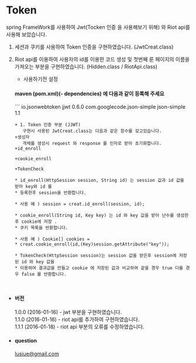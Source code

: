 # Token
spring FrameWork를 사용하여 Jwt(Tocken 인증 을 사용해보기 위해) 와 Riot api를 사용해 보았습니다. 
 1. 세션과 쿠키를 사용하여 Token 인증을 구현하였습니다. (JwtCreat.class)
 2. Riot api를 이용하여 사용자의 id를 이용한 코드 생성 및 첫번째 룬 페이지의 이름을 가져오는 부분을 구현하였습니다. 
 (Hidden.class / RiotApi.class)

	 + 사용하기전 설정
	
	  <h4>maven (pom.xml)(- dependencies) 에 다음과 같이 등록해 주세요</h4>
	  ```
		<!-- jjwt  -->
		<dependency>
			<groupId>io.jsonwebtoken</groupId>
			<artifactId>jjwt</artifactId>
			<version>0.6.0</version>
		</dependency>
		<!-- simple -->
		<dependency>
			<groupId>com.googlecode.json-simple</groupId>
			<artifactId>json-simple</artifactId>
			<version>1.1</version>
		</dependency>
	
	 ```
	 + 1. Token 인증 부분 (JJWT)
		구현시 사용된 JwtCreat.class는 다음과 같은 함수를 갖고있습니다.
	+생성자 
		객체를 생성시 request 와 response 를 인자로 받아 초기화합니다. 
	+id_enroll
		
	+cookie_enroll
	
	+TokenCheck
	 
	 * id_enroll(HttpSession session, String id) 는 session 값과 id 값을 받아 key와 id 를
	 * 등록한후 session을 반환합니다.
	 
	 * 사용 예 ) session = creat.id_enroll(session, id);
	 
	 * cookie_enroll(String id, Key key) 는 id 와 key 값을 받아 난수를 생성한후 cookie에 저장 .
	 * 쿠키 목록을 반환합니다.
	 
	 * 사용 예 ) Cookie[] cookies =
	 * creat.cookie_enroll(id,(Key)session.getAttribute("key"));
	 
	 * TokenCheck(HttpSession session)는 session 값을 받은후 session에 저장된 id 와 key 값을
	 * 이용하여 결과값을 만들고 cookie 에 저장된 값과 비교하여 같을 경우 true 다를 경우 false 를 반환합니다.
	 


+ <h4> 버전 </h4>

  1.0.0 (2016-01-16) - jwt 부분을 구현하였습니다. <br>
  1.1.0 (2016-01-16) - riot api를 추가하여 구현하였습니다.<br>
  1.1.1 (2016-01-18) - riot api 부분의 오류를 수정하였습니다.<br>
  

+ <h4> question </h4>

  lusiue@gmail.com
